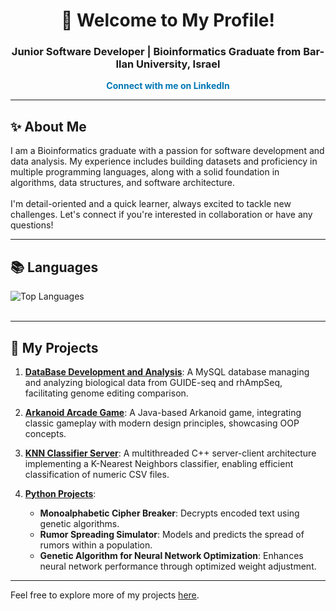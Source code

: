 <h1 align="center">🌟 Welcome to My Profile!</h1>
<h3 align="center">Junior Software Developer | Bioinformatics Graduate from Bar-Ilan University, Israel</h3>

<div align="center">
  <a href="https://www.linkedin.com/in/reut-lev-55509b250/" target="_blank" style="text-decoration: none; color: #0077B5; font-weight: bold;">Connect with me on LinkedIn</a>
</div>

---

<h2 align="left">✨ About Me</h2>
<p align="left">
  I am a Bioinformatics graduate with a passion for software development and data analysis. My experience includes building datasets and proficiency in multiple programming languages, along with a solid foundation in algorithms, data structures, and software architecture.  
  <br><br>
  I'm detail-oriented and a quick learner, always excited to tackle new challenges. Let's connect if you're interested in collaboration or have any questions!
</p>

---

<h2 align="left">📚 Languages</h2>
<div align="left">
  <img src="https://github-readme-stats.vercel.app/api/top-langs/?username=reutlev98&layout=compact&hide=html,css&hide_progress=true&bg_color=0d1117&title_color=ff69b4&text_color=ffffff&icon_color=79ff97&border_color=ffffff&hide_title=true&hide_border=true" alt="Top Languages">


</div>

<br>

---

<h2 align="left">🚀 My Projects</h2>

1. **[DataBase Development and Analysis](https://github.com/reutlev98/CRISPR-Database-Development-Analysis-Project.git)**: A MySQL database managing and analyzing biological data from GUIDE-seq and rhAmpSeq, facilitating genome editing comparison.

2. **[Arkanoid Arcade Game](https://github.com/reutlev98/Arkanoid-Game.git)**: A Java-based Arkanoid game, integrating classic gameplay with modern design principles, showcasing OOP concepts.

3. **[KNN Classifier Server](https://github.com/reutlev98/KNN-Classifier-Server.git)**: A multithreaded C++ server-client architecture implementing a K-Nearest Neighbors classifier, enabling efficient classification of numeric CSV files.

4. **[Python Projects](https://github.com/reutlev98?tab=repositories)**:  
   - **Monoalphabetic Cipher Breaker**: Decrypts encoded text using genetic algorithms.  
   - **Rumor Spreading Simulator**: Models and predicts the spread of rumors within a population.  
   - **Genetic Algorithm for Neural Network Optimization**: Enhances neural network performance through optimized weight adjustment.

---

Feel free to explore more of my projects [here](https://github.com/reutlev98?tab=repositories).

